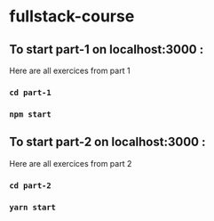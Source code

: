 # fullstack-course
## To start part-1 on localhost:3000 :
Here are all exercices from part 1
### `cd part-1` 
### `npm start` 

## To start part-2 on localhost:3000 :
Here are all exercices from part 2
### `cd part-2` 
### `yarn start` 